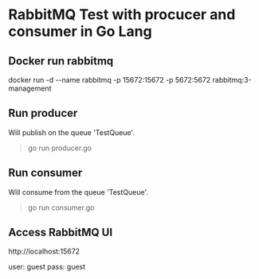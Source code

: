 # RabbitMQ Test with procucer and consumer in Go Lang


## Docker run rabbitmq

docker run -d --name rabbitmq -p 15672:15672 -p 5672:5672 rabbitmq:3-management


## Run producer
Will publish on the queue 'TestQueue'.
> go run producer.go

## Run consumer
Will consume from the queue 'TestQueue'.
> go run consumer.go

## Access RabbitMQ UI

http://localhost:15672

user: guest
pass: guest